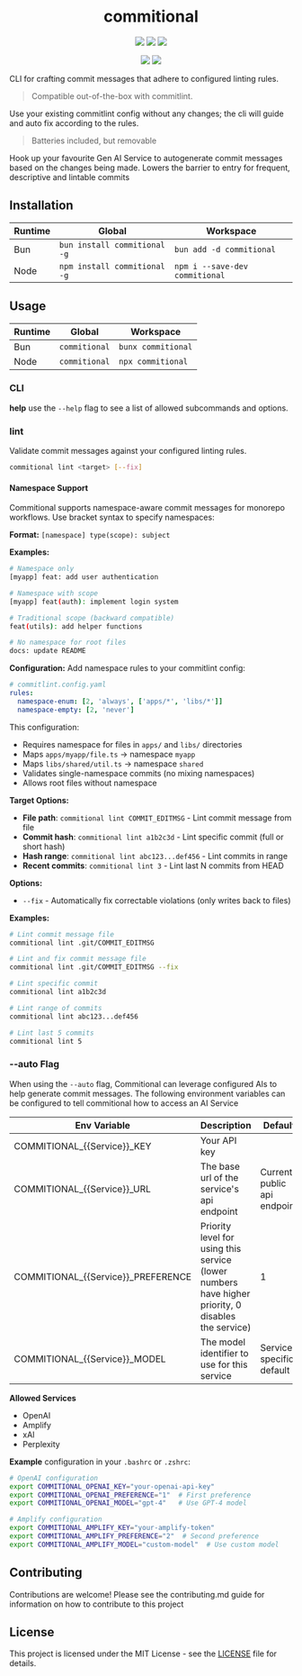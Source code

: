 <div align="center">
  <h1>commitional</h1>
  <p>
    <a alt="NPM Version"><img src="https://img.shields.io/npm/v/commitional?style=social&logo=npm" /></a>
    <a alt="NPM Downloads"><img src="https://img.shields.io/npm/dw/commitional?style=social&logo=npm" /></a>
    <a alt="NPM Last Update"><img src="https://img.shields.io/npm/last-update/commitional?style=social&logo=npm" /></a>
  </p>
    <p>
    <a alt="Libraries.io dependency status for GitHub repo"><img src="https://img.shields.io/librariesio/github/wannabewayno/commitional?style=plastic" /></a>
    <a alt="GitHub Issues or Pull Requests"><img src="https://img.shields.io/github/issues/wannabewayno/commitional?style=plastic&logo=github" /></a>
  </p>
</div>
CLI for crafting commit messages that adhere to configured linting rules.


> Compatible out-of-the-box with commitlint.

Use your existing commitlint config without any changes; the cli will guide and auto fix according to the rules.

> Batteries included, but removable

Hook up your favourite Gen AI Service to autogenerate commit messages based on the changes being made.
Lowers the barrier to entry for frequent, descriptive and lintable commits

## Installation
| Runtime       | Global                       | Workspace                            |
| ------------- | ---------------------------- | ------------------------------------ |
| Bun           | `bun install commitional -g` | `bun add -d commitional`             |
| Node          | `npm install commitional -g` | `npm i --save-dev commitional`       |


## Usage
| Runtime       | Global                     | Workspace                   |
| ------------- | -------------------------- | --------------------------- |
| Bun           | `commitional`              | `bunx commitional`          |
| Node          | `commitional`              | `npx commitional`           |

### CLI
**help**
use the `--help` flag to see a list of allowed subcommands and options.

### lint
Validate commit messages against your configured linting rules.

```bash
commitional lint <target> [--fix]
```

#### Namespace Support

Commitional supports namespace-aware commit messages for monorepo workflows. Use bracket syntax to specify namespaces:

**Format:** `[namespace] type(scope): subject`

**Examples:**
```bash
# Namespace only
[myapp] feat: add user authentication

# Namespace with scope
[myapp] feat(auth): implement login system

# Traditional scope (backward compatible)
feat(utils): add helper functions

# No namespace for root files
docs: update README
```

**Configuration:**
Add namespace rules to your commitlint config:

```yaml
# commitlint.config.yaml
rules:
  namespace-enum: [2, 'always', ['apps/*', 'libs/*']]
  namespace-empty: [2, 'never']
```

This configuration:
- Requires namespace for files in `apps/` and `libs/` directories
- Maps `apps/myapp/file.ts` → namespace `myapp`
- Maps `libs/shared/util.ts` → namespace `shared`
- Validates single-namespace commits (no mixing namespaces)
- Allows root files without namespace

**Target Options:**
- **File path**: `commitional lint COMMIT_EDITMSG` - Lint commit message from file
- **Commit hash**: `commitional lint a1b2c3d` - Lint specific commit (full or short hash)
- **Hash range**: `commitional lint abc123...def456` - Lint commits in range
- **Recent commits**: `commitional lint 3` - Lint last N commits from HEAD

**Options:**
- `--fix` - Automatically fix correctable violations (only writes back to files)

**Examples:**
```bash
# Lint commit message file
commitional lint .git/COMMIT_EDITMSG

# Lint and fix commit message file
commitional lint .git/COMMIT_EDITMSG --fix

# Lint specific commit
commitional lint a1b2c3d

# Lint range of commits
commitional lint abc123...def456

# Lint last 5 commits
commitional lint 5
```

### --auto Flag

When using the `--auto` flag, Commitional can leverage configured AIs to help generate commit messages.
The following environment variables can be configured to tell commitional how to access an AI Service

| Env Variable                       | Description                                                                                        | Default                        | 
| ---------------------------------- | -------------------------------------------------------------------------------------------------- | ------------------------------ |
| COMMITIONAL_{{Service}}_KEY        | Your API key                                                                                       |                                |
| COMMITIONAL_{{Service}}_URL        | The base url of the service's api endpoint                                                         | Current public api endpoint    |
| COMMITIONAL_{{Service}}_PREFERENCE | Priority level for using this service (lower numbers have higher priority, 0 disables the service) | 1                              |
| COMMITIONAL_{{Service}}_MODEL      | The model identifier to use for this service                                                       | Service-specific default       |
 
**Allowed Services**
- OpenAI
- Amplify
- xAI
- Perplexity

**Example**
configuration in your `.bashrc` or `.zshrc`:

```bash
# OpenAI configuration
export COMMITIONAL_OPENAI_KEY="your-openai-api-key"
export COMMITIONAL_OPENAI_PREFERENCE="1"  # First preference
export COMMITIONAL_OPENAI_MODEL="gpt-4"   # Use GPT-4 model

# Amplify configuration
export COMMITIONAL_AMPLIFY_KEY="your-amplify-token"
export COMMITIONAL_AMPLIFY_PREFERENCE="2"  # Second preference
export COMMITIONAL_AMPLIFY_MODEL="custom-model"  # Use custom model
```

## Contributing

Contributions are welcome!
Please see the contributing.md guide for information on how to contribute to this project 

## License

This project is licensed under the MIT License - see the [LICENSE](LICENSE) file for details.